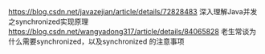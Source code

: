 https://blog.csdn.net/javazejian/article/details/72828483 深入理解Java并发之synchronized实现原理
https://blog.csdn.net/wangyadong317/article/details/84065828 老生常谈为什么需要synchronized，以及synchronized 的注意事项
